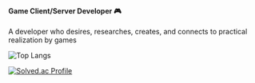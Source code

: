 #### Game Client/Server Developer 🎮 
A developer who desires, researches, creates, and connects to practical realization by games

![Top Langs](https://github-readme-stats.vercel.app/api/top-langs/?username=strurao&layout=compact&theme=cobalt)


[![Solved.ac Profile](http://mazassumnida.wtf/api/v2/generate_badge?boj=strurao)](https://solved.ac/strurao/)

